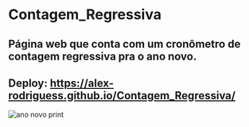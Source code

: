 # Contagem_Regressiva
## Página web que conta com um cronômetro de contagem regressiva pra o ano novo.
## Deploy: https://alex-rodriguess.github.io/Contagem_Regressiva/
![ano novo print](https://user-images.githubusercontent.com/94028723/221330998-7e80de15-db98-4b0c-889a-286276a5f09c.png)
